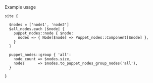 Example usage


    site {
    
      $nodes = ['node1', 'node2']
      $all_nodes.each |$node| {
        puppet_nodes::node { $node:
          nodes => { Node[$node] => Puppet_nodes::Component[$node] },
        }
      }
    
      puppet_nodes::group { 'all':
        node_count => $nodes.size,
        nodes      => $nodes.to_puppet_nodes_group_nodes('all'),
      }
    
    }

